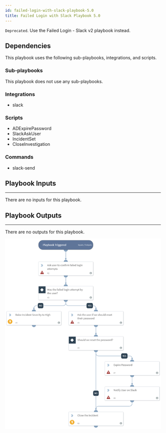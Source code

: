 ```yaml
---
id: failed-login-with-slack-playbook-5.0
title: Failed Login with Slack Playbook 5.0
---
```


`Deprecated`. Use the Failed Login - Slack v2 playbook instead.

## Dependencies
This playbook uses the following sub-playbooks, integrations, and scripts.

### Sub-playbooks
This playbook does not use any sub-playbooks.

### Integrations
* slack

### Scripts
* ADExpirePassword
* SlackAskUser
* IncidentSet
* CloseInvestigation

### Commands
* slack-send

## Playbook Inputs
---
There are no inputs for this playbook.

## Playbook Outputs
---
There are no outputs for this playbook.

![Failed_Login_With_Slack_Playbook_5.0](https://github.com/ElazarK/content-docs/blob/master/images/playbooks/Failed_Login_Playbook_Slack_v2.png)
